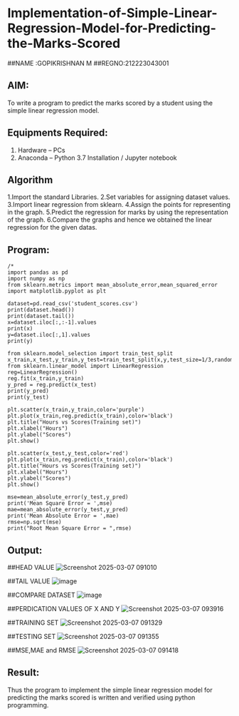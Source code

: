 # Implementation-of-Simple-Linear-Regression-Model-for-Predicting-the-Marks-Scored

##NAME :GOPIKRISHNAN M
##REGNO:212223043001


## AIM:
To write a program to predict the marks scored by a student using the simple linear regression model.

## Equipments Required:
1. Hardware – PCs
2. Anaconda – Python 3.7 Installation / Jupyter notebook

## Algorithm
1.Import the standard Libraries.
2.Set variables for assigning dataset values.
3.Import linear regression from sklearn.
4.Assign the points for representing in the graph.
5.Predict the regression for marks by using the representation of the graph.
6.Compare the graphs and hence we obtained the linear regression for the given datas. 
 
 
 

## Program:
```
/*
import pandas as pd
import numpy as np
from sklearn.metrics import mean_absolute_error,mean_squared_error
import matplotlib.pyplot as plt

dataset=pd.read_csv('student_scores.csv')
print(dataset.head())
print(dataset.tail())
x=dataset.iloc[:,:-1].values
print(x)
y=dataset.iloc[:,1].values
print(y)

from sklearn.model_selection import train_test_split
x_train,x_test,y_train,y_test=train_test_split(x,y,test_size=1/3,random_state=0)
from sklearn.linear_model import LinearRegression
reg=LinearRegression()
reg.fit(x_train,y_train)
y_pred = reg.predict(x_test)
print(y_pred)
print(y_test)

plt.scatter(x_train,y_train,color='purple')
plt.plot(x_train,reg.predict(x_train),color='black')
plt.title("Hours vs Scores(Training set)")
plt.xlabel("Hours")
plt.ylabel("Scores")
plt.show()

plt.scatter(x_test,y_test,color='red')
plt.plot(x_train,reg.predict(x_train),color='black')
plt.title("Hours vs Scores(Training set)")
plt.xlabel("Hours")
plt.ylabel("Scores")
plt.show()

mse=mean_absolute_error(y_test,y_pred)
print('Mean Square Error = ',mse)
mae=mean_absolute_error(y_test,y_pred)
print('Mean Absolute Error = ',mae)
rmse=np.sqrt(mse)
print("Root Mean Square Error = ",rmse)
```

## Output:
##HEAD VALUE
![Screenshot 2025-03-07 091010](https://github.com/user-attachments/assets/f69822e7-2934-4533-adfa-058565d931f0)


##TAIL VALUE
![image](https://github.com/user-attachments/assets/eceafc6f-38e0-43f3-b6e4-ccd8f437cf6d)


##COMPARE DATASET
![image](https://github.com/user-attachments/assets/ee5dbe47-1c00-4e3c-be2b-8079708f6250)

##PERDICATION VALUES OF X AND Y
![Screenshot 2025-03-07 093916](https://github.com/user-attachments/assets/5e1480b1-4037-4fff-bf16-dfa29e6941e4)

##TRAINING SET
![Screenshot 2025-03-07 091329](https://github.com/user-attachments/assets/ffcf44df-a9d9-4dd2-8fce-9773a0f3aadf)

##TESTING SET
![Screenshot 2025-03-07 091355](https://github.com/user-attachments/assets/83e35a5c-ce8e-4a0a-a4ec-6478b4882f66)


##MSE,MAE and RMSE
![Screenshot 2025-03-07 091418](https://github.com/user-attachments/assets/9916f320-6afe-4640-8966-0a74f7996cd9)


## Result:
Thus the program to implement the simple linear regression model for predicting the marks scored is written and verified using python programming.
